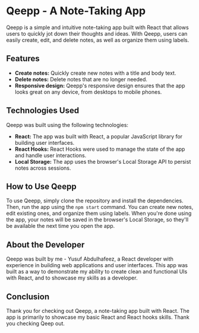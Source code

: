 # Qeepp - A Note-Taking App

Qeepp is a simple and intuitive note-taking app built with React that allows users to quickly jot down their thoughts and ideas. With Qeepp, users can easily create, edit, and delete notes, as well as organize them using labels.

## Features

- **Create notes:** Quickly create new notes with a title and body text.
- **Delete notes:** Delete notes that are no longer needed.
- **Responsive design:** Qeepp's responsive design ensures that the app looks great on any device, from desktops to mobile phones.

## Technologies Used

Qeepp was built using the following technologies:

- **React:** The app was built with React, a popular JavaScript library for building user interfaces.
- **React Hooks:** React Hooks were used to manage the state of the app and handle user interactions.
- **Local Storage:** The app uses the browser's Local Storage API to persist notes across sessions.

## How to Use Qeepp

To use Qeepp, simply clone the repository and install the dependencies. Then, run the app using the `npm start` command. You can create new notes, edit existing ones, and organize them using labels. When you're done using the app, your notes will be saved in the browser's Local Storage, so they'll be available the next time you open the app.

## About the Developer

Qeepp was built by me - Yusuf Abdulhafeez, a React developer with experience in building web applications and user interfaces. This app was built as a way to demonstrate my ability to create clean and functional UIs with React, and to showcase my skills as a developer.

## Conclusion

Thank you for checking out Qeepp, a note-taking app built with React. The app is primarily to showcase my basic React and React hooks skills. Thank you checking Qeep out.
